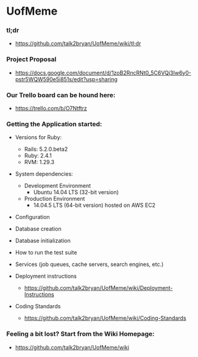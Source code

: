 # UofMeme

### tl;dr
* https://github.com/talk2bryan/UofMeme/wiki/tl;dr
### Project Proposal
* https://docs.google.com/document/d/1zoB2RncRNt0_5C6VQj3Iw6y0-pstr5WQW590e5i851s/edit?usp=sharing
### Our Trello board can be hound here:
* https://trello.com/b/O7Ntftrz

### Getting the Application started:

* Versions for Ruby:
  * Rails: 5.2.0.beta2
  * Ruby: 2.4.1
  * RVM: 1.29.3

* System dependencies:
  * Development Environment
    * Ubuntu 14.04 LTS (32-bit version)
  * Production Environment
    * 14.04.5 LTS (64-bit version) hosted on AWS EC2

* Configuration

* Database creation

* Database initialization

* How to run the test suite

* Services (job queues, cache servers, search engines, etc.)

* Deployment instructions
  * https://github.com/talk2bryan/UofMeme/wiki/Deployment-Instructions

* Coding Standards
  * https://github.com/talk2bryan/UofMeme/wiki/Coding-Standards

### Feeling a bit lost? Start from the Wiki Homepage:
* https://github.com/talk2bryan/UofMeme/wiki
